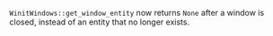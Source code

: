 `WinitWindows::get_window_entity` now returns `None` after a window is closed, instead of an entity that no longer exists.
